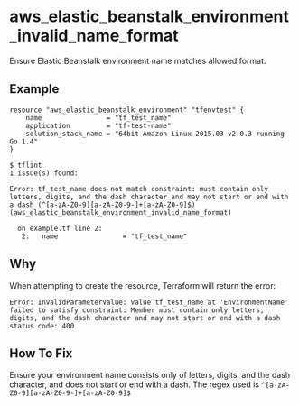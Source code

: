 # aws_elastic_beanstalk_environment_invalid_name_format

Ensure Elastic Beanstalk environment name matches allowed format.

## Example

```hcl
resource "aws_elastic_beanstalk_environment" "tfenvtest" {
	name                = "tf_test_name"
	application         = "tf-test-name"
	solution_stack_name = "64bit Amazon Linux 2015.03 v2.0.3 running Go 1.4"
}
```

```
$ tflint
1 issue(s) found:

Error: tf_test_name does not match constraint: must contain only letters, digits, and the dash character and may not start or end with a dash (^[a-zA-Z0-9][a-zA-Z0-9-]+[a-zA-Z0-9]$) (aws_elastic_beanstalk_environment_invalid_name_format)

  on example.tf line 2:
   2: 	name                = "tf_test_name"

```

## Why

When attempting to create the resource, Terraform will return the error:
```
Error: InvalidParameterValue: Value tf_test_name at 'EnvironmentName' failed to satisfy constraint: Member must contain only letters, digits, and the dash character and may not start or end with a dash
status code: 400
```

## How To Fix

Ensure your environment name consists only of letters, digits, and the dash character, and does not start or end with a dash.
The regex used is `^[a-zA-Z0-9][a-zA-Z0-9-]+[a-zA-Z0-9]$`
